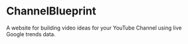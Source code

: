 # ChannelBlueprint
A website for building video ideas for your YouTube Channel using live Google trends data.
